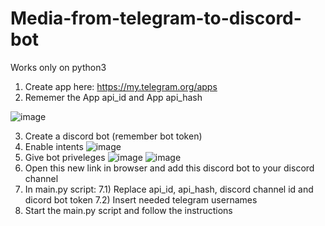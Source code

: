 # Media-from-telegram-to-discord-bot
Works only on python3
1) Create app here: https://my.telegram.org/apps
2) Rememer the App api_id and App api_hash

![image](https://user-images.githubusercontent.com/76446256/196541049-2e717776-e4d2-46fe-9203-4ae3bbbdf3e4.png)

3) Create a discord bot (remember bot token)
4) Enable intents ![image](https://user-images.githubusercontent.com/76446256/196537737-7da0ec5d-d6b9-4638-8c33-d21c253da82d.png)
5) Give bot priveleges ![image](https://user-images.githubusercontent.com/76446256/196538085-350f5e93-18e8-494c-ae61-596fb826bf5c.png) 
![image](https://user-images.githubusercontent.com/76446256/196538248-5c2cb81c-8b7a-496c-abcd-475d59304e0b.png)
6) Open this new link in browser and add this discord bot to your discord channel
7) In main.py script:
7.1) Replace api_id, api_hash, discord channel id and dicord bot token
7.2) Insert needed telegram usernames 
8) Start the main.py script and follow the instructions
